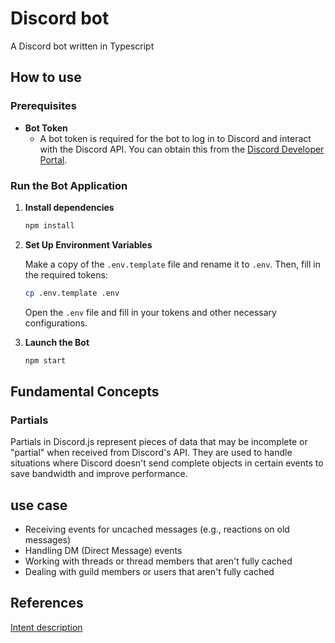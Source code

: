 # Discord bot

A Discord bot written in Typescript

## How to use

### Prerequisites

- **Bot Token**
  - A bot token is required for the bot to log in to Discord and interact with the Discord API. You can obtain this from the [Discord Developer Portal](https://discord.com/developers/applications).

### Run the Bot Application

1. **Install dependencies**

    ```bash
    npm install
    ```

2. **Set Up Environment Variables**

    Make a copy of the `.env.template` file and rename it to `.env`. Then, fill in the required tokens:

    ```bash
    cp .env.template .env
    ```

    Open the `.env` file and fill in your tokens and other necessary configurations.

3. **Launch the Bot**

    ```bash
    npm start
    ```

## Fundamental Concepts

### Partials

Partials in Discord.js represent pieces of data that may be incomplete or "partial" when received from Discord's API. They are used to handle situations where Discord doesn't send complete objects in certain events to save bandwidth and improve performance.

## use case

- Receiving events for uncached messages (e.g., reactions on old messages)
- Handling DM (Direct Message) events
- Working with threads or thread members that aren't fully cached
- Dealing with guild members or users that aren't fully cached

## References

[Intent description](https://ithelp.ithome.com.tw/articles/10318888)
